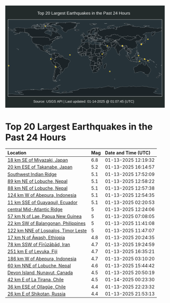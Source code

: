 ![Map](./map.png)

# Top 20 Largest Earthquakes in the Past 24 Hours

| Location | Mag | Date and Time (UTC) |
|:---|:---|:---|
| [18 km SE of Miyazaki, Japan](https://earthquake.usgs.gov/earthquakes/eventpage/us6000pjny) | 6.8 | 01-13-2025 12:19:32 |
| [20 km ESE of Takanabe, Japan](https://earthquake.usgs.gov/earthquakes/eventpage/us6000pjqa) | 5.2 | 01-13-2025 16:14:57 |
| [Southwest Indian Ridge](https://earthquake.usgs.gov/earthquakes/eventpage/us6000pjqv) | 5.1 | 01-13-2025 17:52:09 |
| [89 km NE of Lobuche, Nepal](https://earthquake.usgs.gov/earthquakes/eventpage/us6000pjpb) | 5.1 | 01-13-2025 12:58:22 |
| [88 km NE of Lobuche, Nepal](https://earthquake.usgs.gov/earthquakes/eventpage/us6000pjp9) | 5.1 | 01-13-2025 12:57:38 |
| [124 km W of Abepura, Indonesia](https://earthquake.usgs.gov/earthquakes/eventpage/us6000pjp8) | 5.1 | 01-13-2025 12:54:35 |
| [11 km SSE of Guayaquil, Ecuador](https://earthquake.usgs.gov/earthquakes/eventpage/us6000pjm2) | 5.1 | 01-13-2025 02:20:53 |
| [central Mid-Atlantic Ridge](https://earthquake.usgs.gov/earthquakes/eventpage/us6000pjp4) | 5 | 01-13-2025 12:24:06 |
| [57 km N of Lae, Papua New Guinea](https://earthquake.usgs.gov/earthquakes/eventpage/us6000pjn2) | 5 | 01-13-2025 07:08:05 |
| [22 km SW of Balangonan, Philippines](https://earthquake.usgs.gov/earthquakes/eventpage/us6000pjnv) | 5 | 01-13-2025 11:41:08 |
| [122 km NNE of Lospalos, Timor Leste](https://earthquake.usgs.gov/earthquakes/eventpage/us6000pjnw) | 5 | 01-13-2025 11:47:07 |
| [17 km N of Āwash, Ethiopia](https://earthquake.usgs.gov/earthquakes/eventpage/us6000pjsw) | 4.8 | 01-13-2025 20:24:35 |
| [78 km SSW of Fīrūzābād, Iran](https://earthquake.usgs.gov/earthquakes/eventpage/us6000pjsj) | 4.7 | 01-13-2025 19:24:59 |
| [251 km E of Levuka, Fiji](https://earthquake.usgs.gov/earthquakes/eventpage/us6000pjqd) | 4.7 | 01-13-2025 16:35:21 |
| [186 km W of Abepura, Indonesia](https://earthquake.usgs.gov/earthquakes/eventpage/us6000pjmh) | 4.7 | 01-13-2025 03:10:20 |
| [60 km NNE of Lobuche, Nepal](https://earthquake.usgs.gov/earthquakes/eventpage/us6000pjq9) | 4.6 | 01-13-2025 15:44:42 |
| [Devon Island, Nunavut, Canada](https://earthquake.usgs.gov/earthquakes/eventpage/us6000pjt7) | 4.5 | 01-13-2025 20:50:19 |
| [42 km E of La Tirana, Chile](https://earthquake.usgs.gov/earthquakes/eventpage/us6000pjue) | 4.5 | 01-14-2025 00:23:30 |
| [36 km ESE of Ollagüe, Chile](https://earthquake.usgs.gov/earthquakes/eventpage/us6000pjtr) | 4.4 | 01-13-2025 22:23:32 |
| [26 km E of Shikotan, Russia](https://earthquake.usgs.gov/earthquakes/eventpage/us6000pjtj) | 4.4 | 01-13-2025 21:53:13 |
